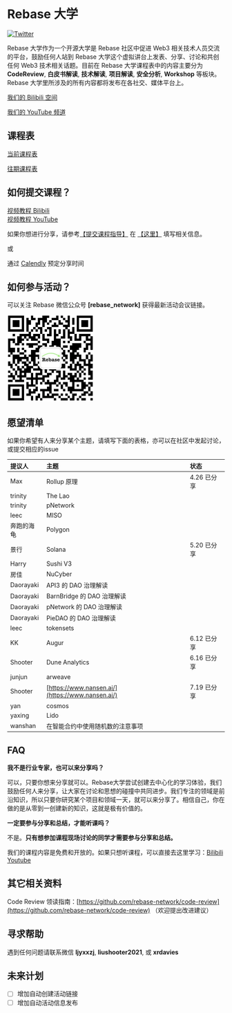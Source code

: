 # Rebase 大学

[![Twitter](https://img.shields.io/twitter/url?label=Rebase&url=https%3A%2F%2Ftwitter.com%2FRebaseCommunity)](https://twitter.com/RebaseCommunity)

Rebase 大学作为一个开源大学是 Rebase 社区中促进 Web3 相关技术人员交流的平台，鼓励任何人站到 Rebase 大学这个虚拟讲台上发表、分享、讨论和共创任何 Web3 技术相关话题。目前在 Rebase 大学课程表中的内容主要分为 **CodeReview**, **白皮书解读**, **技术解读**, **项目解读**, **安全分析**, **Workshop** 等板块。Rebase 大学里所涉及的所有内容都将发布在各社交、媒体平台上。

[我们的 Bilibili 空间](https://space.bilibili.com/382886213)  

[我们的 YouTube 频道](https://www.youtube.com/channel/UCHBt2olJlUSOLv4n69UmHmg)  

## 课程表

[当前课程表](https://github.com/orgs/rebase-network/projects/1/views/1)  

[往期课程表](./list.md)  

## 如何提交课程？


[视频教程 Bilibili](https://www.bilibili.com/video/BV1mG411L7Qs/)  
[视频教程 YouTube](https://www.youtube.com/watch?v=MoY3pxJ5qoY)  

如果你想进行分享，请参考[【提交课程指导】](./howto.md) 在 [【这里】](https://github.com/rebase-network/Rebase-University/issues/new/choose) 填写相关信息。

或  

通过 [Calendly](https://calendly.com/rebasecommunity/university?month=2023-02) 预定分享时间



## 如何参与活动？

可以关注 Rebase 微信公众号 **[rebase_network]** 获得最新活动会议链接。

<img src="https://raw.githubusercontent.com/rebase-network/brand-assets/main/rebase-qr.png" alt="Rebase社区微信公众号" width="200">


## 愿望清单

如果你希望有人来分享某个主题，请填写下面的表格，亦可以在社区中发起讨论，或提交相应的issue

|提议人|主题|状态|
|:----|:----|:----|
|Max|Rollup 原理|4.26 已分享|
|trinity|The Lao|    |
|trinity|pNetwork|    |
|leec|MISO|    |
|奔跑的海龟|Polygon|    |
|景行|Solana|5.20 已分享|
|Harry|Sushi V3|    |
|房佳|NuCyber |    |
|Daorayaki|API3 的 DAO 治理解读|    |
|Daorayaki|BarnBridge 的 DAO 治理解读|    |
|Daorayaki|pNetwork 的 DAO 治理解读|    |
|Daorayaki|PieDAO 的 DAO 治理解读|    |
|leec|tokensets|    |
|KK|Augur|6.12 已分享|
|Shooter|Dune Analytics|6.16 已分享|
|junjun|arweave|    |
|Shooter|[https://www.nansen.ai/](https://www.nansen.ai/)|7.19 已分享|
|yan|cosmos|    |
|yaxing|Lido|    |
|wanshan|在智能合约中使用随机数的注意事项|    |


## FAQ

**我不是行业专家，也可以来分享吗？**

可以，只要你想来分享就可以。Rebase大学尝试创建去中心化的学习体验，我们鼓励任何人来分享，让大家在讨论和思想的碰撞中共同进步。我们专注的领域是前沿知识，所以只要你研究某个项目和领域一天，就可以来分享了。相信自己，你在做的是从零到一创建新的知识，这就是极有价值的。

**一定要参与分享和总结，才能听课吗？**

不是。**只有想参加课程现场讨论的同学才需要参与分享和总结。**

我们的课程内容是免费和开放的。如果只想听课程，可以直接去这里学习：[Bilibili](https://space.bilibili.com/382886213) [Youtube](https://www.youtube.com/channel/UCHBt2olJlUSOLv4n69UmHmg)

## 其它相关资料

Code Review 领读指南：[https://github.com/rebase-network/code-review](https://github.com/rebase-network/code-review) （欢迎提出改进建议）

## 寻求帮助

遇到任何问题请联系微信 **ljyxxzj**, **liushooter2021**, 或 **xrdavies**

## 未来计划
- [ ] 增加自动创建活动链接  
- [ ] 增加自动活动信息发布  
